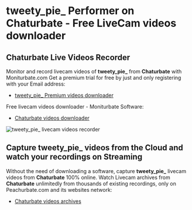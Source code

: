 # tweety_pie_ Performer on Chaturbate - Free LiveCam videos downloader

## Chaturbate Live Videos Recorder

Monitor and record livecam videos of **tweety_pie_** from **Chaturbate** with Moniturbate.com
Get a premium trial for free by just and only registering with your Email address:
* [tweety_pie_ Premium videos downloader](https://moniturbate.com/request-demo-licence-key.html)

Free livecam videos downloader - Moniturbate Software:
* [Chaturbate videos downloader](https://moniturbate.com/moniturbate-download-software.html)

![tweety_pie_ livecam videos recorder](https://peachurnet.com/templates/moniturbate-software.png)


## Capture tweety_pie_ videos from the Cloud and watch your recordings on Streaming

Without the need of downloading a software, capture **tweety_pie_** livecam videos from **Chaturbate** 100% online.
Watch Livecam archives from **Chaturbate** unlimitedly from thousands of existing recordings, only on Peachurbate.com and its websites network:
* [Chaturbate videos archives](https://peachurnet.com/)